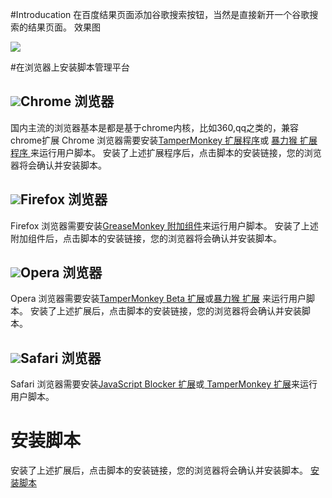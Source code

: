 #Introducation
在百度结果页面添加谷歌搜索按钮，当然是直接新开一个谷歌搜索的结果页面。
效果图

![](http://www.findspace.name/wp-content/uploads/2015/06/baiduaddGoogle.png)

#在浏览器上安装脚本管理平台
##  ![](http://www.findspace.name/wp-content/uploads/2016/02/chrome.png)Chrome 浏览器
国内主流的浏览器基本是都是基于chrome内核，比如360,qq之类的，兼容chrome扩展
Chrome 浏览器需要安装[TamperMonkey 扩展程序][1]或 [暴力猴 扩展程序 ][2]来运行用户脚本。
安装了上述扩展程序后，点击脚本的安装链接，您的浏览器将会确认并安装脚本。
## ![](http://www.findspace.name/wp-content/uploads/2016/02/firefox.png)Firefox 浏览器
Firefox 浏览器需要安装[GreaseMonkey 附加组件][3]来运行用户脚本。
安装了上述附加组件后，点击脚本的安装链接，您的浏览器将会确认并安装脚本。
## ![](http://www.findspace.name/wp-content/uploads/2016/02/opera.png)Opera 浏览器
Opera 浏览器需要安装[TamperMonkey Beta 扩展][4]或[暴力猴 扩展][5] 来运行用户脚本。
安装了上述扩展后，点击脚本的安装链接，您的浏览器将会确认并安装脚本。
## ![](http://www.findspace.name/wp-content/uploads/2016/02/safari.png)Safari 浏览器
Safari 浏览器需要安装[JavaScript Blocker 扩展][6]或[ TamperMonkey 扩展][7]来运行用户脚本。
# 安装脚本
安装了上述扩展后，点击脚本的安装链接，您的浏览器将会确认并安装脚本。
[安装脚本][8]

[1]: https://chrome.google.com/webstore/detail/tampermonkey/dhdgffkkebhmkfjojejmpbldmpobfkfo?hl=zh-CN
[2]: https://chrome.google.com/webstore/detail/violent-monkey/jinjaccalgkegednnccohejagnlnfdag?hl=zh-CN
[3]: https://addons.mozilla.org/zh-CN/firefox/addon/greasemonkey/
[4]: https://addons.opera.com/zh-cn/extensions/details/tampermonkey-beta/
[5]: https://addons.opera.com/zh-cn/extensions/details/violent-monkey/?display=zh
[6]: http://extensions.apple.com/details/?id=com.toggleable.JavaScriptBlocker-6S8J5HV3H4
[7]: http://tampermonkey.net/index.php?ext=dhdg&browser=safari
[8]: https://greasyfork.org/en/scripts/4923-%E5%9C%A8%E7%99%BE%E5%BA%A6%E7%BB%93%E6%9E%9C%E9%A1%B5%E9%9D%A2%E6%B7%BB%E5%8A%A0google%E6%90%9C%E7%B4%A2 "脚本安装地址"